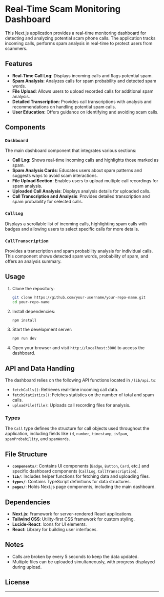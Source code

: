 # Real-Time Scam Monitoring Dashboard

This Next.js application provides a real-time monitoring dashboard for detecting and analyzing potential scam phone calls. The application tracks incoming calls, performs spam analysis in real-time to protect users from scammers.

## Features

- **Real-Time Call Log**: Displays incoming calls and flags potential spam.
- **Spam Analysis**: Analyzes calls for spam probability and detected spam words.
- **File Upload**: Allows users to upload recorded calls for additional spam analysis.
- **Detailed Transcription**: Provides call transcriptions with analysis and recommendations on handling potential spam calls.
- **User Education**: Offers guidance on identifying and avoiding scam calls.

## Components

### `Dashboard`
The main dashboard component that integrates various sections:
- **Call Log**: Shows real-time incoming calls and highlights those marked as spam.
- **Spam Analysis Cards**: Educates users about spam patterns and suggests ways to avoid scam interactions.
- **File Upload Section**: Enables users to upload multiple call recordings for spam analysis.
- **Uploaded Call Analysis**: Displays analysis details for uploaded calls.
- **Call Transcription and Analysis**: Provides detailed transcription and spam probability for selected calls.

### `CallLog`
Displays a scrollable list of incoming calls, highlighting spam calls with badges and allowing users to select specific calls for more details.

### `CallTranscription`
Provides a transcription and spam probability analysis for individual calls. This component shows detected spam words, probability of spam, and offers an analysis summary.

## Usage

1. Clone the repository:
    ```bash
    git clone https://github.com/your-username/your-repo-name.git
    cd your-repo-name
    ```

2. Install dependencies:
    ```bash
    npm install
    ```

3. Start the development server:
    ```bash
    npm run dev
    ```

4. Open your browser and visit `http://localhost:3000` to access the dashboard.

## API and Data Handling

The dashboard relies on the following API functions located in `/lib/api.ts`:

- `fetchCalls()`: Retrieves real-time incoming call data.
- `fetchStatistics()`: Fetches statistics on the number of total and spam calls.
- `uploadFile(file)`: Uploads call recording files for analysis.

### Types

The `Call` type defines the structure for call objects used throughout the application, including fields like `id`, `number`, `timestamp`, `isSpam`, `spamProbability`, and `spamWords`.

## File Structure

- **`components/`**: Contains UI components (`Badge`, `Button`, `Card`, etc.) and specific dashboard components (`CallLog`, `CallTranscription`).
- **`lib/`**: Includes helper functions for fetching data and uploading files.
- **`types/`**: Contains TypeScript definitions for data structures.
- **`pages/`**: Holds Next.js page components, including the main dashboard.

## Dependencies

- **Next.js**: Framework for server-rendered React applications.
- **Tailwind CSS**: Utility-first CSS framework for custom styling.
- **Lucide-React**: Icons for UI elements.
- **React**: Library for building user interfaces.

## Notes

- Calls are broken by every 5 seconds to keep the data updated.
- Multiple files can be uploaded simultaneously, with progress displayed during upload.

## License

---
